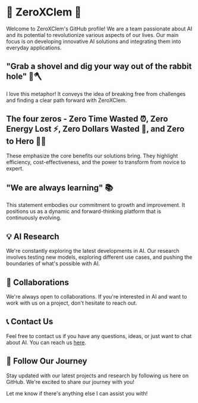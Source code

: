 # 🤖 ZeroXClem 🤖

Welcome to ZeroXClem's GitHub profile! We are a team passionate about AI and its potential to revolutionize various aspects of our lives. Our main focus is on developing innovative AI solutions and integrating them into everyday applications.

## "Grab a shovel and dig your way out of the rabbit hole" 🐇🪓

I love this metaphor! It conveys the idea of breaking free from challenges and finding a clear path forward with ZeroXClem.

## The four zeros - Zero Time Wasted ⏰, Zero Energy Lost ⚡, Zero Dollars Wasted 💸, and Zero to Hero 🦸‍♂️

These emphasize the core benefits our solutions bring. They highlight efficiency, cost-effectiveness, and the power to transform from novice to expert.

## "We are always learning" 📚

This statement embodies our commitment to growth and improvement. It positions us as a dynamic and forward-thinking platform that is continuously evolving.

## 💡 AI Research

We're constantly exploring the latest developments in AI. Our research involves testing new models, exploring different use cases, and pushing the boundaries of what's possible with AI.

## 🤝 Collaborations

We're always open to collaborations. If you're interested in AI and want to work with us on a project, don't hesitate to reach out.

## 📞 Contact Us

Feel free to contact us if you have any questions, ideas, or just want to chat about AI. You can reach us [here](https://zeroxclem.zapier.com).

## 👀 Follow Our Journey

Stay updated with our latest projects and research by following us here on GitHub. We're excited to share our journey with you!

Let me know if there's anything else I can assist you with!
